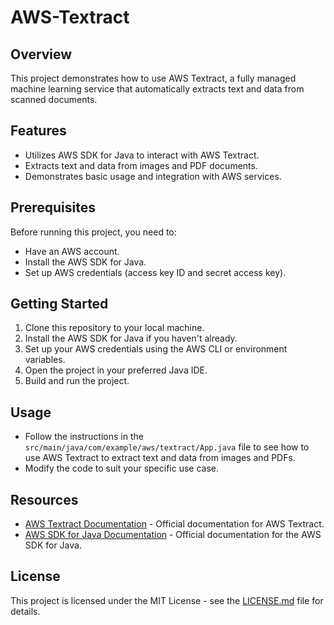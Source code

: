 # AWS-Textract

## Overview

This project demonstrates how to use AWS Textract, a fully managed machine learning service that automatically extracts text and data from scanned documents.

## Features

- Utilizes AWS SDK for Java to interact with AWS Textract.
- Extracts text and data from images and PDF documents.
- Demonstrates basic usage and integration with AWS services.

## Prerequisites

Before running this project, you need to:

- Have an AWS account.
- Install the AWS SDK for Java.
- Set up AWS credentials (access key ID and secret access key).

## Getting Started

1. Clone this repository to your local machine.
2. Install the AWS SDK for Java if you haven't already.
3. Set up your AWS credentials using the AWS CLI or environment variables.
4. Open the project in your preferred Java IDE.
5. Build and run the project.

## Usage

- Follow the instructions in the `src/main/java/com/example/aws/textract/App.java` file to see how to use AWS Textract to extract text and data from images and PDFs.
- Modify the code to suit your specific use case.

## Resources

- [AWS Textract Documentation](https://docs.aws.amazon.com/textract/index.html) - Official documentation for AWS Textract.
- [AWS SDK for Java Documentation](https://docs.aws.amazon.com/sdk-for-java/index.html) - Official documentation for the AWS SDK for Java.

## License

This project is licensed under the MIT License - see the [LICENSE.md](LICENSE.md) file for details.

